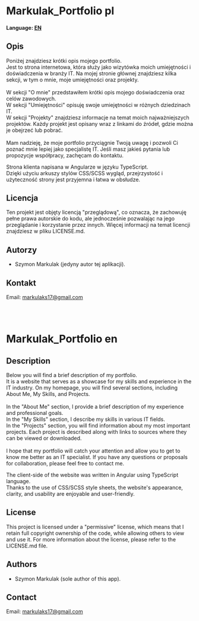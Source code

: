 # Markulak_Portfolio pl
<h4>Language: <a href="#en">EN</a></h4>

<h2>Opis</h2>
<p>Poniżej znajdziesz krótki opis mojego portfolio.
</br> 
Jest to strona internetowa, która służy jako wizytówka moich umiejętności i doświadczenia w branży IT. 
Na mojej stronie głównej znajdziesz kilka sekcji, w tym o mnie, moje umiejętności oraz projekty.
</br></br>
W sekcji "O mnie" przedstawiłem krótki opis mojego doświadczenia oraz celów zawodowych.
</br>
W sekcji "Umiejętności" opisuję swoje umiejętności w różnych dziedzinach IT.
</br>
W sekcji "Projekty" znajdziesz informacje na temat moich najważniejszych projektów.
Każdy projekt jest opisany wraz z linkami do źródeł, gdzie można je obejrzeć lub pobrać. 
</br></br>
Mam nadzieję, że moje portfolio przyciągnie Twoją uwagę i pozwoli Ci poznać mnie lepiej jako specjalistę IT. 
Jeśli masz jakieś pytania lub propozycje współpracy, zachęcam do kontaktu.</p>

<p>Strona klienta napisana w Angularze w języku TypeScript.
<br>
Dzięki użyciu arkuszy stylów CSS/SCSS wygląd, przejrzystość i użyteczność strony jest przyjemna i łatwa w obsłudze.</p>

<h2>Licencja</h2>
<p>Ten projekt jest objęty licencją "przeglądową", co oznacza, że zachowuję pełne prawa autorskie do kodu, ale jednocześnie pozwalając na jego przeglądanie i korzystanie przez innych. Więcej informacji na temat licencji znajdziesz w pliku LICENSE.md.</p>

<h2>Autorzy</h2>
<p>
    <ul><li>Szymon Markulak (jedyny autor tej aplikacji).</li></ul>
</p>

<h2>Kontakt</h2>
<p>Email: <a href="mailto:markulaks17@gmail.com">markulaks17@gmail.com</a></p>
</br></br>

<h1 id="en">Markulak_Portfolio en</h1>

<h2>Description</h2>
<p>Below you will find a brief description of my portfolio.
</br>
It is a website that serves as a showcase for my skills and experience in the IT industry.
On my homepage, you will find several sections, including About Me, My Skills, and Projects.
</br></br>
In the "About Me" section, I provide a brief description of my experience and professional goals.
</br>
In the "My Skills" section, I describe my skills in various IT fields.
</br>
In the "Projects" section, you will find information about my most important projects.
Each project is described along with links to sources where they can be viewed or downloaded.
</br></br>
I hope that my portfolio will catch your attention and allow you to get to know me better as an IT specialist.
If you have any questions or proposals for collaboration, please feel free to contact me.</p>

<p>The client-side of the website was written in Angular using TypeScript language.
<br>
Thanks to the use of CSS/SCSS style sheets, the website's appearance, clarity, and usability are enjoyable and user-friendly.</p>

<h2>License</h2>
<p>This project is licensed under a "permissive" license, which means that I retain full copyright ownership of the code, while allowing others to view and use it. For more information about the license, please refer to the LICENSE.md file.</p>

<h2>Authors</h2>
<p>
    <ul><li>Szymon Markulak (sole author of this app).</li></ul>
</p>

<h2>Contact</h2>
<p>Email: <a href="mailto:markulaks17@gmail.com">markulaks17@gmail.com</a></p>
</br></br>

